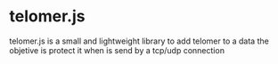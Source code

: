 # telomer.js

telomer.js is a small and lightweight library to add telomer to a data 
the objetive is protect it when is send by a tcp/udp connection 

